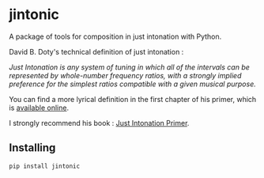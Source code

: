 # jintonic

A package of tools for composition in just intonation with Python.

David B. Doty's technical definition of just intonation :

_Just Intonation is any system of tuning in which all of the intervals can be
represented by whole-number frequency ratios, with a strongly implied preference
for the simplest ratios compatible with a given musical purpose._

You can find a more lyrical definition in the first chapter of his primer, which
is [available online](http://www.dbdoty.com/Words/Primer_2.1.html).

I strongly recommend his book :
[Just Intonation Primer](http://www.dbdoty.com/Words/Primer1.html).

## Installing

```
pip install jintonic
```